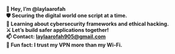**👋 Hey, I’m @laylaarofah**  
   **🛡️ Securing the digital world one script at a time.**  
   **🌱 Learning about cybersecurity frameworks and ethical hacking.**  
   **⚔️ Let’s build safer applications together!**  
   **📫 Contact: laylaarofah905@gmail.com**  
   **🔐 Fun fact: I trust my VPN more than my Wi-Fi.**  
